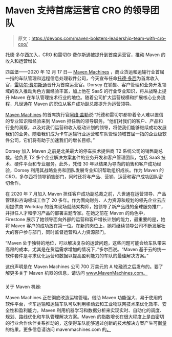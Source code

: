 # Maven 支持首席运营官 CRO 的领导团队

> 原文：<https://devops.com/maven-bolsters-leadership-team-with-cro-coo/>

托德·多尔西加入，CRO 和雷切尔·费尔斯通被提升到首席运营官，推动 Maven 的收入和运营增长

匹兹堡——2020 年 12 月 17 日— [Maven Machines](https://mavenmachines.com/) ，商业货运和运输行业首屈一指的车队管理和远程信息处理软件公司，今天宣布任命[托德·多西](https://www.linkedin.com/in/todd-dorsey-2a23a53/)为首席收入官，[雷切尔·费尔斯通](https://www.linkedin.com/in/rachel-firestone-1988983/)晋升为首席运营官。Dorsey 在销售、客户管理和业务开发领域的收入推动角色方面经验丰富，加上他在 SaaS 的行业专业知识，将从战略上提升 Maven 在车队管理技术行业的地位。随着公司扩大运营规模和扩展核心业务流程，凡世通在 Maven 的职位从客户成功副总裁提升为运营领导。

[Maven Machines](https://mavenmachines.com/) 的首席执行官[阿维·盖勒](https://www.linkedin.com/in/avishai/)说:“托德和雷切尔都带着令人难以置信的专业知识和经验来到 Maven 担任新的领导职务。“他们对我们的客户、产品和行业的洞察，以及对我们运营和收入驱动计划的领导，将使我们能够继续成功发展我们的业务。随着我们成为卡车运输行业运营和车队管理领域首屈一指的企业级软件公司，它们将有助于加速我们的增长目标。”

Dorsey 加入 Maven 之前是北美最大的停车技术提供商 T2 系统公司的销售副总裁。他负责 T2 多个企业解决方案套件的业务开发和客户管理团队，包括 SaaS 技术、硬件平台和专业服务。此外，凭借 30 年以结果为导向的销售和客户成功经验，Dorsey 利用其战略业务和团队发展专业知识帮助组织成长。作为 Maven 的 CRO，多尔西将领导销售部门，同时还将与产品、营销、运营和客户成功团队密切合作。

在 2020 年 7 月加入 Maven 担任客户成功副总裁之前，凡世通在运营领导、产品管理和咨询领域工作了 20 多年。作为面向财务、人力资源和规划的领先企业云应用提供商 Workday 的首席现场就绪架构师，她领导了新产品线的全球服务推广，并担任人才和学习产品的部署主题专家。在她之前在 Maven 的角色中，Firestone 展示了她领导面向外部的运营和客户增长计划的能力，最重要的是，她将 Maven 客户的成功放在第一位。在新的岗位上，她将继续领导公司不断发展壮大的客户参与部门，同时监督运营和人力资源部门。

“Maven 处于独特的地位，可以解决复杂的运营问题，这些问题可能会给车队带来高昂的成本，尤其是在货运需求增加的情况下，”多尔西说。“Maven 基于云的统一软件套件是寻求优化运营和数据以提高盈利能力的车队的最佳解决方案。”

这份声明是在 Maven Machines 公司 700 万美元的 A 轮融资之后发布的。要了解更多关于 Maven 机器的信息，请访问 www.MavenMachines.com。

###

关于 Maven 机器:

Maven Machines 正在彻底改造运输管理。借助 Maven 功能强大、易于使用的软件平台，卡车运输和运输车队可以利用移动云和工业物联网技术来优化效率、安全性和盈利能力。Maven 利用机器学习和数据分析来实现实时、自动化的调度、规划、路线优化和车队管理解决方案。Maven 的指数增长在很大程度上是由密切的行业合作伙伴关系推动的，这使得车队能够通过创新的技术解决方案产生可衡量的结果。更多信息请访问 mavenmachines.com 的[。](http://mavenmachines.com/)